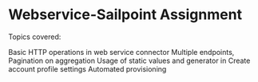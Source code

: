 # Webservice-Sailpoint Assignment

Topics covered: 

Basic HTTP operations in web service connector 
Multiple endpoints, Pagination on aggregation 
Usage of static values and generator in Create account profile settings 
Automated provisioning 